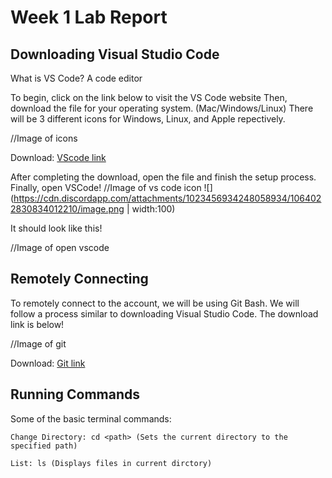 # Week 1 Lab Report
## Downloading Visual Studio Code
What is VS Code?
A code editor

To begin, click on the link below to visit the VS Code website
Then, download the file for your operating system. (Mac/Windows/Linux)
There will be 3 different icons for Windows, Linux, and Apple repectively.

//Image of icons

Download: [VScode link](https://code.visualstudio.com/download)

After completing the download, open the file and finish the setup process.
Finally, open VSCode!
//Image of vs code icon
![](https://cdn.discordapp.com/attachments/1023456934248058934/1064022830834012210/image.png | width:100)

It should look like this!

//Image of open vscode

## Remotely Connecting

To remotely connect to the account, we will be using Git Bash. We will follow a process similar to downloading Visual Studio Code.
The download link is below!

//Image of git

Download: [Git link](https://git-scm.com/downloads)

## Running Commands

Some of the basic terminal commands:
```
Change Directory: cd <path> (Sets the current directory to the specified path)

List: ls (Displays files in current dirctory)
```
